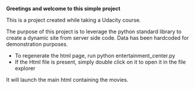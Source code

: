 **Greetings and welcome to this simple project**

This is a project created while taking a Udacity course.

The purpose of this project is to leverage the python standard library to create a dynamic site from server side code. Data has been hardcoded for demonstration purposes.

- To regenerate the html page, run python entertainment_center.py
- If the Html file is present, simply double click on it to open it in the file explorer

It will launch the main html containing the movies.